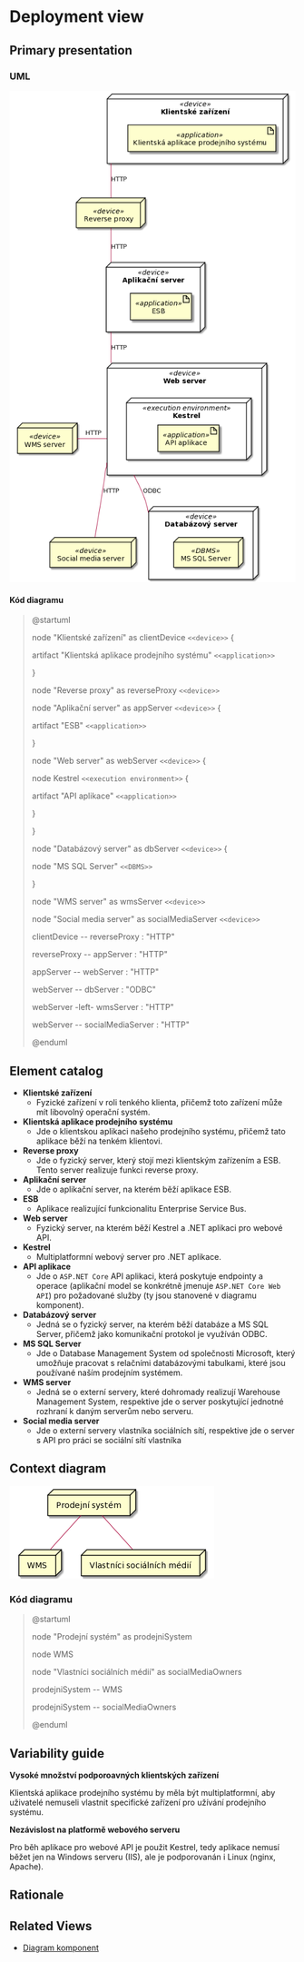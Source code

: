 # Deployment view
## Primary presentation
### UML
![Deployment diagram](../assets/prodejni_system_deployment_diagram.png "Deployment diagram prodejního systému")

#### **Kód diagramu**
> @startuml
>
> node "Klientské zařízení" as clientDevice `<<device>>` {
>
> artifact "Klientská aplikace prodejního systému" `<<application>>`
>
> }
>
> node "Reverse proxy" as reverseProxy `<<device>>`
>
> node "Aplikační server" as appServer `<<device>>` {
>
> artifact "ESB" `<<application>>`
>
> }
>
> node "Web server" as webServer `<<device>>` {
>
> node Kestrel `<<execution environment>>` {
>
> artifact "API aplikace" `<<application>>`
>
> }
>
> }
>
> node "Databázový server" as dbServer `<<device>>` {
>
> node "MS SQL Server" `<<DBMS>>`
>
> }
>
> node "WMS server" as wmsServer `<<device>>`
>
> node "Social media server" as socialMediaServer `<<device>>`
>
> clientDevice -- reverseProxy : "HTTP"
>
> reverseProxy -- appServer : "HTTP"
>
> appServer -- webServer : "HTTP"
>
> webServer -- dbServer : "ODBC"
>
> webServer -left- wmsServer : "HTTP"
>
> webServer -- socialMediaServer : "HTTP"
>
> @enduml

## Element catalog
- **Klientské zařízení**
    - Fyzické zařízení v roli tenkého klienta, přičemž toto zařízení může mít libovolný operační systém.
- **Klientská aplikace prodejního systému**
    - Jde o klientskou aplikaci našeho prodejního systému, přičemž tato aplikace běží na tenkém klientovi.
- **Reverse proxy**
    - Jde o fyzický server, který stojí mezi klientským zařízením a ESB. Tento server realizuje funkci reverse proxy.
- **Aplikační server**
    - Jde o aplikační server, na kterém běží aplikace ESB.
- **ESB**
    - Aplikace realizující funkcionalitu Enterprise Service Bus.
- **Web server**
    - Fyzický server, na kterém běží Kestrel a .NET aplikaci pro webové API.
- **Kestrel**
    - Multiplatformní webový server pro .NET aplikace.
- **API aplikace**
    - Jde o `ASP.NET Core` API aplikaci, která poskytuje endpointy a operace (aplikační model se konkrétně jmenuje `ASP.NET Core Web API`) pro požadované služby (ty jsou stanovené v diagramu komponent).
- **Databázový server**
    - Jedná se o fyzický server, na kterém běží databáze a MS SQL Server, přičemž jako komunikační protokol je využíván ODBC.
- **MS SQL Server**
    - Jde o Database Management System od společnosti Microsoft, který umožňuje pracovat s relačními databázovými tabulkami, které jsou používané naším prodejním systémem.
- **WMS server**
    - Jedná se o externí servery, které dohromady realizují Warehouse Management System, respektive jde o server poskytující jednotné rozhraní k daným serverům nebo serveru.
- **Social media server**
    - Jde o externí servery vlastníka sociálních sítí, respektive jde o server s API pro práci se sociální sítí vlastníka

## Context diagram
![Context diagram](../assets/prodejni_system_deployment_context_diagram.png "Kontextový diagram nasazení prodejního systému")

### **Kód diagramu**
> @startuml
>
> node "Prodejní systém" as prodejniSystem
>
> node WMS
>
> node "Vlastníci sociálních médií" as socialMediaOwners
>
> prodejniSystem -- WMS
>
> prodejniSystem -- socialMediaOwners
>
> @enduml

## Variability guide
**Vysoké množství podporoavných klientských zařízení**

Klientská aplikace prodejního systému by měla být multiplatformní, aby uživatelé nemuseli vlastnit specifické zařízení pro užívání prodejního systému.

**Nezávislost na platformě webového serveru**

Pro běh aplikace pro webové API je použit Kestrel, tedy aplikace nemusí běžet jen na Windows serveru (IIS), ale je podporovanán i Linux (nginx, Apache).

## Rationale

## Related Views
- [Diagram komponent](../moduly/components.md "Diagram komponent")